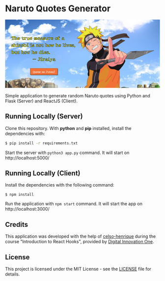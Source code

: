 # Naruto Quotes Generator

![screenshot](screenshot.png?raw=true "screenshot")

Simple application to generate random Naruto quotes using Python and Flask (Server) and ReactJS (Client).

## Running Locally (Server)

Clone this repository. With **python** and **pip** installed, install the dependencies with: 

```sh
$ pip install -r requirements.txt
```

Start the server with `python3 app.py` command. It will start on http://localhost:5000/

## Running Locally (Client)

Install the dependencies with the following command:

```
$ npm install
```

Run the application with `npm start` command. It will start the app on http://localhost:3000/

## Credits

This application was developed with the help of [celso-henrique](https://github.com/celso-henrique) during the course "Introduction to React Hooks", provided by [Digital Innovation One](https://web.dio.me/home).

## License

This project is licensed under the MIT License - see the [LICENSE](https://github.com/gabriel-venezian/naruto-quotes/blob/main/LICENSE) file for details.



